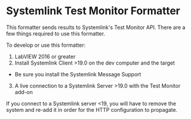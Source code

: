 # Systemlink Test Monitor Formatter

This formatter sends results to Systemlink's Test Monitor API. There are a 
few things required to use this formatter.

To develop or use this formatter:
1. LabVIEW 2016 or greater
2. Install Systemlink Client >19.0 on the dev computer and the target
  * Be sure you install the Systemlink Message Support
3. A live connection to a Systemlink Server >19.0 with the Test Monitor add-on

If you connect to a Systemlink server <19, you will have to remove the system 
and re-add it in order for the HTTP configuration to propagate.
